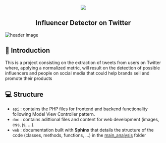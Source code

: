 <p align="center">
  <img src="../blob/main/doc/resources/img/website-icon.jpg?raw=true" hspace="20">
</p>

<h2 align="center">Influencer Detector on Twitter</h2>

![header image](../blob/main/doc/resources/img/demo.gif?raw=true)


##  📲 Introduction

This is a project consisting on the extraction of tweets from users on Twitter where, applying a normalized metric, will result on the detection of possible influencers and people on social media that could help brands sell and promote their products

## 💻 Structure

* ``api`` : contains the PHP files for frontend and backend functionality following Model View Controller pattern.
* ``doc`` : contains adittional files and content for web development (images, css, js, ...).
* ``web`` : documentation built with **Sphinx** that details the structure of the code (classes, methods, functions, ...) in the [main_analysis](https://github.com/bisite/SocialBrandAnalysis/tree/master/src/metrics/main_analysis) folder

